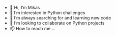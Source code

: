 - 👋 Hi, I’m Mikas
- 👀 I’m interested in Python challenges
- 🌱 I’m always searching for and learning new code
- 💞️ I’m looking to collaborate on Python projects
- 📫 How to reach me ...

<!---
rikkizgaste/rikkizgaste is a ✨ special ✨ repository because its `README.md` (this file) appears on your GitHub profile.
You can click the Preview link to take a look at your changes.
--->
